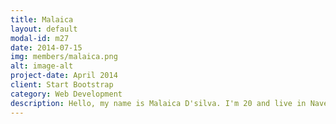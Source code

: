 ```yaml
---
title: Malaica
layout: default
modal-id: m27
date: 2014-07-15
img: members/malaica.png
alt: image-alt
project-date: April 2014
client: Start Bootstrap
category: Web Development
description: Hello, my name is Malaica D'silva. I'm 20 and live in Navelim. My hobbies include reading, painting and listening to music. Also, I love traveling. I joined the Lights 3 years ago as I felt it would help make my faith stronger. THe friendship an dbonding amost the member sof the youth is something I really admire. The youth has organised alot of amazing activites which feels good to be a part of.
---
```

